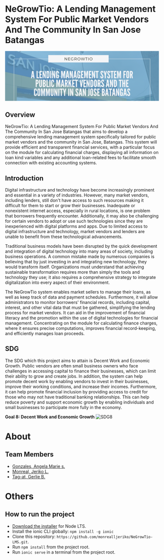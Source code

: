 # NeGrowTio: A Lending Management System For Public Market Vendors And The Community In San Jose Batangas
![ngt-header-img](./src/assets/images/ngt-header-img.png)


## Overview
NeGrowTio: A Lending Management System For Public Market Vendors And The Community In San Jose Batangas that aims to develop a comprehensive lending management system specifically tailored for public market vendors and the community in San Jose, Batangas. This system will provide efficient and transparent financial services, with a particular focus on the module for calculating financial charges, displaying all information on loan kind variables and any additional loan-related fees to facilitate smooth connection with existing accounting systems.

## Introduction
  Digital infrastructure and technology have become increasingly prominent and essential in a variety of industries. However, many market vendors, including lenders, still don't have access to such resources making it difficult for them to start or grow their businesses. Inadequate or nonexistent internet access, especially in rural locations, is one problem that borrowers frequently encounter. Additionally, it may also be challenging for certain vendors to adopt or use such technologies since they are inexperienced with digital platforms and apps. Due to limited access to digital infrastructure and technology, market vendors and lenders are unable to benefit from these technological advancements.
  
  Traditional business models have been disrupted by the quick development and integration of digital technology into many areas of society, including business operations. A common mistake made by numerous companies is believing that by just investing in and integrating new technology, they would transform itself. Organizations must understand that achieving sustainable transformation requires more than simply the tools and technology they use; it also requires a comprehensive strategy to integrate digitalization into every aspect of their environment. 

  The NeGrowTio system enables market sellers to manage their loans, as well as keep track of data and payment schedules. Furthermore, it will allow administrators to monitor borrowers' financial records, including capital, interest, and other vital data that must be gathered, simplifying the lending process for market vendors. It can aid in the improvement of financial literacy and the promotion within the use of digital technologies for financial management. Concentrating on the module for calculating finance charges, where it ensures precise computations, improves financial record-keeping, and efficiently manages loan proceeds. 

## SDG
  The SDG which this project aims to attain is Decent Work and Economic Growth. Public vendors are often small business owners who face challenges in accessing capital to finance their businesses, which can limit their ability to grow and create jobs. In addition, the system can help promote decent work by enabling vendors to invest in their businesses, improve their working conditions, and increase their incomes. Furthermore, it can help promote financial inclusion by providing access to credit for those who may not have traditional banking relationships. This can help reduce poverty and support economic growth by enabling individuals and small businesses to participate more fully in the economy.

**Goal 8: Decent Work and Economic Growth**
![SDG8](https://github.com/monrealljeriko/NeGrowTio-LMS/assets/137249168/560b8703-32a6-4839-8045-a037fe12fa5d)

# About
## Team Members
* [Gonzales, Angela Marie s.](https://github.com/angelagonzalesss20)
* [Monreal, Jeriko L.](https://github.com/monrealljeriko)
* [Tag-at, Gerlie B.](https://github.com/Gerlie33)

# Others
## How to run the project
* [Download the installer](https://nodejs.org/) for Node LTS.
* Install the ionic CLI globally: `npm install -g ionic`
* Clone this repository: `https://github.com/monrealljeriko/NeGrowTio-LMS.git`.
* Run `npm install` from the project root.
* Run `ionic serve` in a terminal from the project root.
